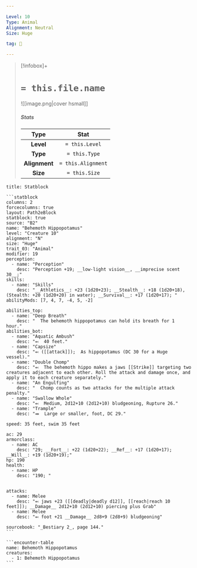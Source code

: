```yaml
---

Level: 10
Type: Animal
Alignment: Neutral
Size: Huge

tag: 👹

---
```


> [!infobox]+
> #  `= this.file.name`
> ![[image.png|cover hsmall]]
> ##### Stats
> Type | Stat |
> :---:|:---:|
> **Level** | `= this.Level` |
> **Type** | `= this.Type` |
> **Alignment** | `= this.Alignment` |
> **Size** | `= this.Size` |



````ad-info
title: Statblock

```statblock
columns: 2
forcecolumns: true
layout: Path2eBlock
statblock: true
source: "B2"
name: "Behemoth Hippopotamus"
level: "Creature 10"
alignment: "N"
size: "Huge"
trait_03: "Animal"
modifier: 19
perception:
  - name: "Perception"
    desc: "Perception +19; __low-light vision__, __imprecise scent 30__;"
skills:
  - name: "Skills"
    desc: "__Athletics__: +23 (1d20+23); __Stealth__: +18 (1d20+18), (Stealth: +20 (1d20+20) in water); __Survival__: +17 (1d20+17); "
abilityMods: [7, 4, 7, -4, 5, -2]

abilities_top:
  - name: "Deep Breath"
    desc: "  The behemoth hippopotamus can hold its breath for 1 hour."
abilities_bot:
  - name: "Aquatic Ambush"
    desc: "⬻  40 feet."
  - name: "Capsize"
    desc: "⬻ ([[attack]]);  As hippopotamus (DC 30 for a Huge vessel)."
  - name: "Double Chomp"
    desc: "⬻  The behemoth hippo makes a jaws [[Strike]] targeting two creatures adjacent to each other. Roll the attack and damage once, and apply it to each creature separately."
  - name: "An Engulfing"
    desc: "  Chomp counts as two attacks for the multiple attack penalty."
  - name: "Swallow Whole"
    desc: "⬻  Medium, 2d12+10 (2d12+10) bludgeoning, Rupture 26."
  - name: "Trample"
    desc: "⬽  Large or smaller, foot, DC 29."

speed: 35 feet, swim 35 feet

ac: 29
armorclass:
  - name: AC
    desc: "29; __Fort__: +22 (1d20+22); __Ref__: +17 (1d20+17); __Will__: +19 (1d20+19);"
hp: 190
health:
  - name: HP
    desc: "190; "


attacks:
  - name: Melee
    desc: "⬻ jaws +23 ([[deadly|deadly d12]], [[reach|reach 10 feet]]); __Damage__ 2d12+10 (2d12+10) piercing plus Grab"
  - name: Melee
    desc: "⬻ foot +21 __Damage__ 2d8+9 (2d8+9) bludgeoning"

sourcebook: "_Bestiary 2_, page 144."
```

```encounter-table
name: Behemoth Hippopotamus
creatures:
  - 1: Behemoth Hippopotamus
```

````



